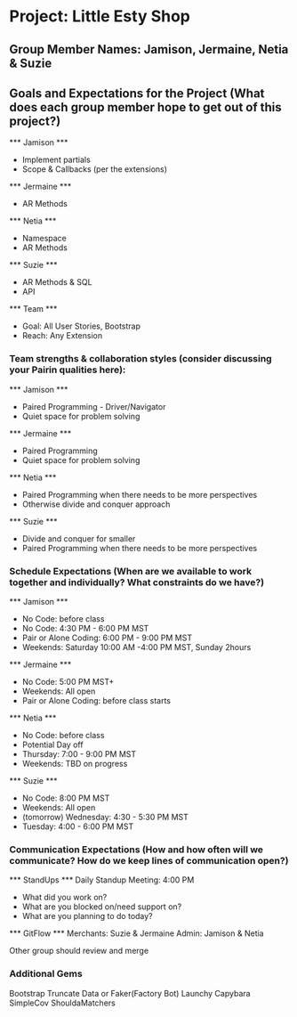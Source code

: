 # Project: Little Esty Shop 
## Group Member Names: Jamison, Jermaine, Netia & Suzie

## Goals and Expectations for the Project (What does each group member hope to get out of this project?)

*** Jamison ***
- Implement partials  
- Scope & Callbacks (per the extensions)

*** Jermaine ***
- AR Methods 

*** Netia ***
- Namespace 
- AR Methods 

*** Suzie ***
- AR Methods & SQL 
- API 

*** Team ***
- Goal: All User Stories, Bootstrap 
- Reach: Any Extension 

### Team strengths & collaboration styles (consider discussing your Pairin qualities here):

*** Jamison ***
- Paired Programming - Driver/Navigator
- Quiet space for problem solving 

*** Jermaine ***
- Paired Programming 
- Quiet space for problem solving

*** Netia ***
- Paired Programming when there needs to be more perspectives 
- Otherwise divide and conquer approach 

*** Suzie ***
- Divide and conquer for smaller
- Paired Programming when there needs to be more perspectives 

### Schedule Expectations (When are we available to work together and individually? What constraints do we have?)

*** Jamison ***
- No Code: before class 
- No Code: 4:30 PM - 6:00 PM MST 
- Pair or Alone Coding: 6:00 PM - 9:00 PM MST
- Weekends: Saturday 10:00 AM -4:00 PM MST, Sunday 2hours

*** Jermaine ***
- No Code: 5:00 PM MST+ 
- Weekends: All open 
- Pair or Alone Coding: before class starts 

*** Netia ***
- No Code: before class 
- Potential Day off 
- Thursday: 7:00 - 9:00 PM MST  
- Weekends: TBD on progress 

*** Suzie ***
- No Code: 8:00 PM MST 
- Weekends: All open 
- (tomorrow) Wednesday: 4:30 - 5:30 PM MST 
- Tuesday: 4:00 - 6:00 PM MST 

### Communication Expectations (How and how often will we communicate? How do we keep lines of communication open?)

*** StandUps *** 
Daily Standup Meeting: 4:00 PM 
- What did you work on? 
- What are you blocked on/need support on? 
- What are you planning to do today? 

*** GitFlow  *** 
Merchants: Suzie & Jermaine 
Admin: Jamison & Netia 

Other group should review and merge 

### Additional Gems
Bootstrap 
Truncate Data or Faker(Factory Bot) 
Launchy
Capybara
SimpleCov
ShouldaMatchers 
 
